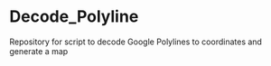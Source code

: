 # Decode_Polyline
Repository for script to decode Google Polylines to coordinates and generate a map
